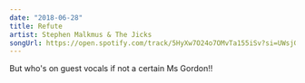```yaml
---
date: "2018-06-28"
title: Refute
artist: Stephen Malkmus & The Jicks
songUrl: https://open.spotify.com/track/5HyXw7O24o7OMvTa155iSv?si=UWsjGqPXSJG2O-O94pkwqg
---
```


But who's on guest vocals if not a certain Ms Gordon!!